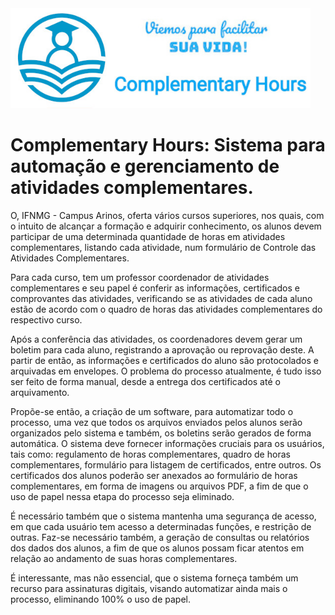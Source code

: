 <img src="./logo_complementary_hours.jpg?w=300" height="160" whidth="500"/>

# Complementary Hours: Sistema para automação e gerenciamento de atividades complementares.

  O, IFNMG - Campus Arinos, oferta vários cursos superiores, nos quais, com o intuito de alcançar a formação e adquirir conhecimento, os alunos devem participar de uma determinada quantidade de horas em atividades complementares, listando cada atividade, num formulário de Controle das Atividades Complementares.

  Para cada curso, tem um professor coordenador de atividades complementares e seu papel é conferir as informações, certificados e comprovantes das atividades, verificando se as atividades de cada aluno estão de acordo com o quadro de horas das atividades complementares do respectivo curso.

  Após a conferência das atividades, os coordenadores devem gerar um boletim para cada aluno, registrando a aprovação ou reprovação deste. A partir de então, as informações e certificados do aluno são protocolados e arquivadas em envelopes. O problema do processo atualmente, é tudo isso ser feito de forma manual, desde a entrega dos certificados até o arquivamento.

  Propõe-se então, a criação de um software, para automatizar todo o processo, uma vez que todos os arquivos enviados pelos alunos serão organizados pelo sistema e também, os boletins serão gerados de forma automática. O sistema deve fornecer informações cruciais para os usuários, tais como: regulamento de horas complementares, quadro de horas complementares, formulário para listagem de certificados, entre outros. Os certificados dos alunos poderão ser anexados ao formulário de horas complementares, em forma de imagens ou arquivos PDF, a fim de que o uso de papel nessa etapa do processo seja eliminado.

  É necessário também que o sistema mantenha uma segurança de acesso, em que cada usuário tem acesso a determinadas funções, e restrição de outras. Faz-se necessário também, a geração de consultas ou relatórios dos dados dos alunos, a fim de que os alunos possam ficar atentos em relação ao andamento de suas horas complementares.

  É interessante, mas não essencial, que o sistema forneça também um recurso para assinaturas digitais, visando automatizar ainda mais o processo, eliminando 100% o uso de papel.

